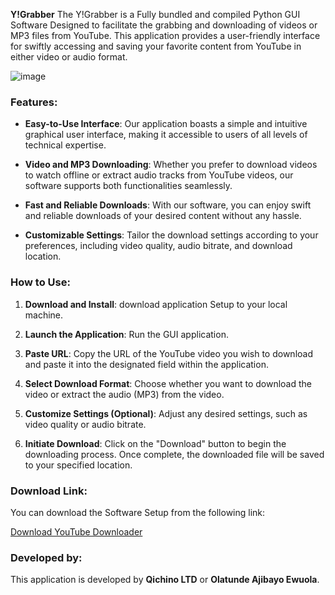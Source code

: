 **Y!Grabber**
The Y!Grabber is a Fully bundled and compiled Python GUI Software Designed to facilitate the grabbing and downloading of videos or MP3 files from YouTube. This application provides a user-friendly interface for swiftly accessing and saving your favorite content from YouTube in either video or audio format.

![image](https://github.com/skills59/YGrabber-Software/assets/56154525/1dba42a1-a3db-41bc-b22e-b773c3408baa)

### Features:

- **Easy-to-Use Interface**: Our application boasts a simple and intuitive graphical user interface, making it accessible to users of all levels of technical expertise.
  
- **Video and MP3 Downloading**: Whether you prefer to download videos to watch offline or extract audio tracks from YouTube videos, our software supports both functionalities seamlessly.

- **Fast and Reliable Downloads**: With our software, you can enjoy swift and reliable downloads of your desired content without any hassle.

- **Customizable Settings**: Tailor the download settings according to your preferences, including video quality, audio bitrate, and download location.

### How to Use:

1. **Download and Install**: download application Setup to your local machine.
   
2. **Launch the Application**: Run the GUI application.

3. **Paste URL**: Copy the URL of the YouTube video you wish to download and paste it into the designated field within the application.

4. **Select Download Format**: Choose whether you want to download the video or extract the audio (MP3) from the video.

5. **Customize Settings (Optional)**: Adjust any desired settings, such as video quality or audio bitrate.

6. **Initiate Download**: Click on the "Download" button to begin the downloading process. Once complete, the downloaded file will be saved to your specified location.

### Download Link:

You can download the Software Setup from the following link:

[Download YouTube Downloader](https://drive.google.com/file/d/1m4XGUni2k6jwZJqBhoBadYeYUnUMMbYM/view?usp=drive_link)

### Developed by:

This application is developed by **Qichino LTD** or **Olatunde Ajibayo Ewuola**.
